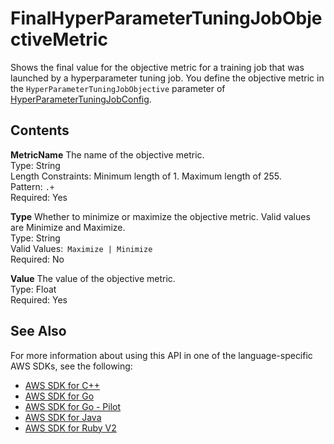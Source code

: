 # FinalHyperParameterTuningJobObjectiveMetric<a name="API_FinalHyperParameterTuningJobObjectiveMetric"></a>

Shows the final value for the objective metric for a training job that was launched by a hyperparameter tuning job\. You define the objective metric in the `HyperParameterTuningJobObjective` parameter of [HyperParameterTuningJobConfig](API_HyperParameterTuningJobConfig.md)\.

## Contents<a name="API_FinalHyperParameterTuningJobObjectiveMetric_Contents"></a>

 **MetricName**   <a name="SageMaker-Type-FinalHyperParameterTuningJobObjectiveMetric-MetricName"></a>
The name of the objective metric\.  
Type: String  
Length Constraints: Minimum length of 1\. Maximum length of 255\.  
Pattern: `.+`   
Required: Yes

 **Type**   <a name="SageMaker-Type-FinalHyperParameterTuningJobObjectiveMetric-Type"></a>
Whether to minimize or maximize the objective metric\. Valid values are Minimize and Maximize\.  
Type: String  
Valid Values:` Maximize | Minimize`   
Required: No

 **Value**   <a name="SageMaker-Type-FinalHyperParameterTuningJobObjectiveMetric-Value"></a>
The value of the objective metric\.  
Type: Float  
Required: Yes

## See Also<a name="API_FinalHyperParameterTuningJobObjectiveMetric_SeeAlso"></a>

For more information about using this API in one of the language\-specific AWS SDKs, see the following:
+  [AWS SDK for C\+\+](https://docs.aws.amazon.com/goto/SdkForCpp/sagemaker-2017-07-24/FinalHyperParameterTuningJobObjectiveMetric) 
+  [AWS SDK for Go](https://docs.aws.amazon.com/goto/SdkForGoV1/sagemaker-2017-07-24/FinalHyperParameterTuningJobObjectiveMetric) 
+  [AWS SDK for Go \- Pilot](https://docs.aws.amazon.com/goto/SdkForGoPilot/sagemaker-2017-07-24/FinalHyperParameterTuningJobObjectiveMetric) 
+  [AWS SDK for Java](https://docs.aws.amazon.com/goto/SdkForJava/sagemaker-2017-07-24/FinalHyperParameterTuningJobObjectiveMetric) 
+  [AWS SDK for Ruby V2](https://docs.aws.amazon.com/goto/SdkForRubyV2/sagemaker-2017-07-24/FinalHyperParameterTuningJobObjectiveMetric) 